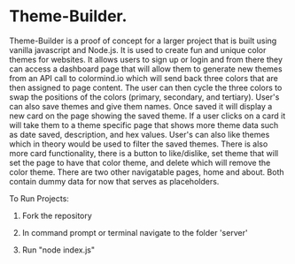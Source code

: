 # Theme-Builder.
Theme-Builder is a proof of concept for a larger project that is built using vanilla javascript and Node.js. It is used to create fun and unique color themes for websites. It allows users to sign up or login and from there they can access a dashboard page that will allow them to generate new themes from an API call to colormind.io which will send back three colors that are then assigned to page content. The user can then cycle the three colors to swap the positions of the colors (primary, secondary, and tertiary). User's can also save themes and give them names. Once saved it will display a new card on the page showing the saved theme. If a user clicks on a card it will take them to a theme specific page that shows more theme data such as date saved, description, and hex values. User's can also like themes which in theory would be used to filter the saved themes. There is also more card functionality, there is a button to like/dislike, set theme that will set the page to have that color theme, and delete which will remove the color theme. There are two other navigatable pages, home and about. Both contain dummy data for now that serves as placeholders. 

To Run Projects:
1. Fork the repository

2. In command prompt or terminal navigate to the folder 'server'

3. Run "node index.js"
